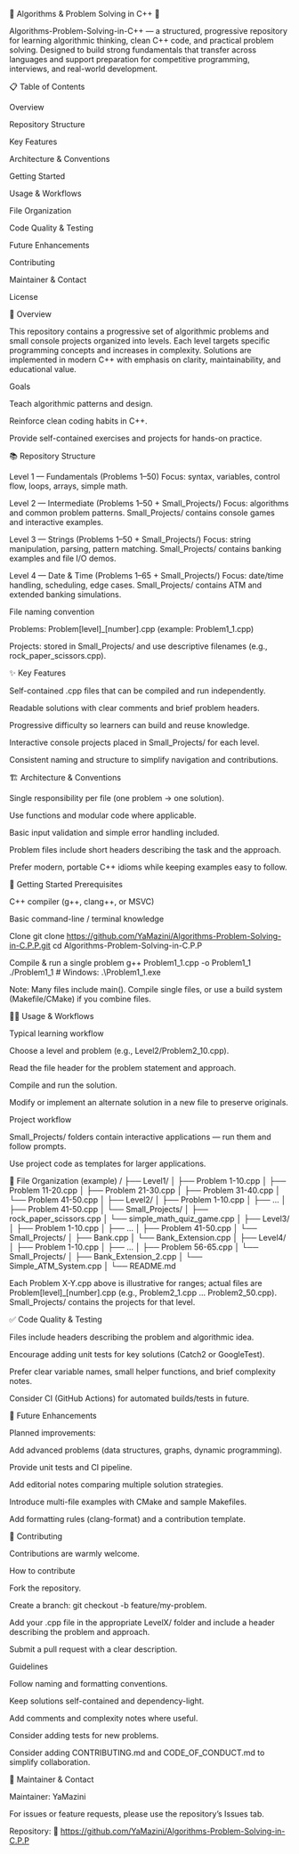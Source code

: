 🧮 Algorithms & Problem Solving in C++ 🚀

Algorithms-Problem-Solving-in-C++ — a structured, progressive repository for learning algorithmic thinking, clean C++ code, and practical problem solving. Designed to build strong fundamentals that transfer across languages and support preparation for competitive programming, interviews, and real-world development.

📋 Table of Contents

Overview

Repository Structure

Key Features

Architecture & Conventions

Getting Started

Usage & Workflows

File Organization

Code Quality & Testing

Future Enhancements

Contributing

Maintainer & Contact

License

🎯 Overview

This repository contains a progressive set of algorithmic problems and small console projects organized into levels. Each level targets specific programming concepts and increases in complexity. Solutions are implemented in modern C++ with emphasis on clarity, maintainability, and educational value.

Goals

Teach algorithmic patterns and design.

Reinforce clean coding habits in C++.

Provide self-contained exercises and projects for hands-on practice.

📚 Repository Structure

Level 1 — Fundamentals (Problems 1–50)
Focus: syntax, variables, control flow, loops, arrays, simple math.

Level 2 — Intermediate (Problems 1–50 + Small_Projects/)
Focus: algorithms and common problem patterns.
Small_Projects/ contains console games and interactive examples.

Level 3 — Strings (Problems 1–50 + Small_Projects/)
Focus: string manipulation, parsing, pattern matching.
Small_Projects/ contains banking examples and file I/O demos.

Level 4 — Date & Time (Problems 1–65 + Small_Projects/)
Focus: date/time handling, scheduling, edge cases.
Small_Projects/ contains ATM and extended banking simulations.

File naming convention

Problems: Problem[level]_[number].cpp (example: Problem1_1.cpp)

Projects: stored in Small_Projects/ and use descriptive filenames (e.g., rock_paper_scissors.cpp).

✨ Key Features

Self-contained .cpp files that can be compiled and run independently.

Readable solutions with clear comments and brief problem headers.

Progressive difficulty so learners can build and reuse knowledge.

Interactive console projects placed in Small_Projects/ for each level.

Consistent naming and structure to simplify navigation and contributions.

🏗️ Architecture & Conventions

Single responsibility per file (one problem → one solution).

Use functions and modular code where applicable.

Basic input validation and simple error handling included.

Problem files include short headers describing the task and the approach.

Prefer modern, portable C++ idioms while keeping examples easy to follow.

🚀 Getting Started
Prerequisites

C++ compiler (g++, clang++, or MSVC)

Basic command-line / terminal knowledge

Clone
git clone https://github.com/YaMazini/Algorithms-Problem-Solving-in-C.P.P.git
cd Algorithms-Problem-Solving-in-C.P.P

Compile & run a single problem
g++ Problem1_1.cpp -o Problem1_1
./Problem1_1          # Windows: .\Problem1_1.exe


Note: Many files include main(). Compile single files, or use a build system (Makefile/CMake) if you combine files.

🧑‍💻 Usage & Workflows

Typical learning workflow

Choose a level and problem (e.g., Level2/Problem2_10.cpp).

Read the file header for the problem statement and approach.

Compile and run the solution.

Modify or implement an alternate solution in a new file to preserve originals.

Project workflow

Small_Projects/ folders contain interactive applications — run them and follow prompts.

Use project code as templates for larger applications.

📁 File Organization (example)
/
├── Level1/
│   ├── Problem 1-10.cpp
│   ├── Problem 11-20.cpp
│   ├── Problem 21-30.cpp
│   ├── Problem 31-40.cpp
│   └── Problem 41-50.cpp
│
├── Level2/
│   ├── Problem 1-10.cpp
│   ├── ...
│   ├── Problem 41-50.cpp
│   └── Small_Projects/
│       ├── rock_paper_scissors.cpp
│       └── simple_math_quiz_game.cpp
│
├── Level3/
│   ├── Problem 1-10.cpp
│   ├── ...
│   ├── Problem 41-50.cpp
│   └── Small_Projects/
│       ├── Bank.cpp
│       └── Bank_Extension.cpp
│
├── Level4/
│   ├── Problem 1-10.cpp
│   ├── ...
│   ├── Problem 56-65.cpp
│   └── Small_Projects/
│       ├── Bank_Extension_2.cpp
│       └── Simple_ATM_System.cpp
│
└── README.md


Each Problem X-Y.cpp above is illustrative for ranges; actual files are Problem[level]_[number].cpp (e.g., Problem2_1.cpp ... Problem2_50.cpp). Small_Projects/ contains the projects for that level.

✅ Code Quality & Testing

Files include headers describing the problem and algorithmic idea.

Encourage adding unit tests for key solutions (Catch2 or GoogleTest).

Prefer clear variable names, small helper functions, and brief complexity notes.

Consider CI (GitHub Actions) for automated builds/tests in future.

🔮 Future Enhancements

Planned improvements:

Add advanced problems (data structures, graphs, dynamic programming).

Provide unit tests and CI pipeline.

Add editorial notes comparing multiple solution strategies.

Introduce multi-file examples with CMake and sample Makefiles.

Add formatting rules (clang-format) and a contribution template.

🤝 Contributing

Contributions are warmly welcome.

How to contribute

Fork the repository.

Create a branch: git checkout -b feature/my-problem.

Add your .cpp file in the appropriate LevelX/ folder and include a header describing the problem and approach.

Submit a pull request with a clear description.

Guidelines

Follow naming and formatting conventions.

Keep solutions self-contained and dependency-light.

Add comments and complexity notes where useful.

Consider adding tests for new problems.

Consider adding CONTRIBUTING.md and CODE_OF_CONDUCT.md to simplify collaboration.

🏅 Maintainer & Contact

Maintainer: YaMazini

For issues or feature requests, please use the repository’s Issues tab.

Repository:
🔗 https://github.com/YaMazini/Algorithms-Problem-Solving-in-C.P.P
